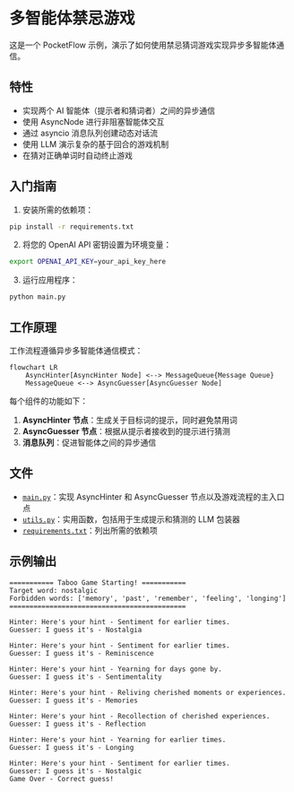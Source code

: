 # 多智能体禁忌游戏

这是一个 PocketFlow 示例，演示了如何使用禁忌猜词游戏实现异步多智能体通信。

## 特性

- 实现两个 AI 智能体（提示者和猜词者）之间的异步通信
- 使用 AsyncNode 进行非阻塞智能体交互
- 通过 asyncio 消息队列创建动态对话流
- 使用 LLM 演示复杂的基于回合的游戏机制
- 在猜对正确单词时自动终止游戏

## 入门指南

1. 安装所需的依赖项：

```bash
pip install -r requirements.txt
```

2. 将您的 OpenAI API 密钥设置为环境变量：

```bash
export OPENAI_API_KEY=your_api_key_here
```

3. 运行应用程序：

```bash
python main.py
```

## 工作原理

工作流程遵循异步多智能体通信模式：

```mermaid
flowchart LR
    AsyncHinter[AsyncHinter Node] <--> MessageQueue{Message Queue}
    MessageQueue <--> AsyncGuesser[AsyncGuesser Node]
```

每个组件的功能如下：

1. **AsyncHinter 节点**：生成关于目标词的提示，同时避免禁用词
2. **AsyncGuesser 节点**：根据从提示者接收到的提示进行猜测
3. **消息队列**：促进智能体之间的异步通信

## 文件

- [`main.py`](./main.py)：实现 AsyncHinter 和 AsyncGuesser 节点以及游戏流程的主入口点
- [`utils.py`](./utils.py)：实用函数，包括用于生成提示和猜测的 LLM 包装器
- [`requirements.txt`](./requirements.txt)：列出所需的依赖项

## 示例输出

```
=========== Taboo Game Starting! ===========
Target word: nostalgic
Forbidden words: ['memory', 'past', 'remember', 'feeling', 'longing']
============================================

Hinter: Here's your hint - Sentiment for earlier times.
Guesser: I guess it's - Nostalgia

Hinter: Here's your hint - Sentiment for earlier times.
Guesser: I guess it's - Reminiscence

Hinter: Here's your hint - Yearning for days gone by.
Guesser: I guess it's - Sentimentality

Hinter: Here's your hint - Reliving cherished moments or experiences.
Guesser: I guess it's - Memories

Hinter: Here's your hint - Recollection of cherished experiences.
Guesser: I guess it's - Reflection

Hinter: Here's your hint - Yearning for earlier times.
Guesser: I guess it's - Longing

Hinter: Here's your hint - Sentiment for earlier times.
Guesser: I guess it's - Nostalgic
Game Over - Correct guess!
```